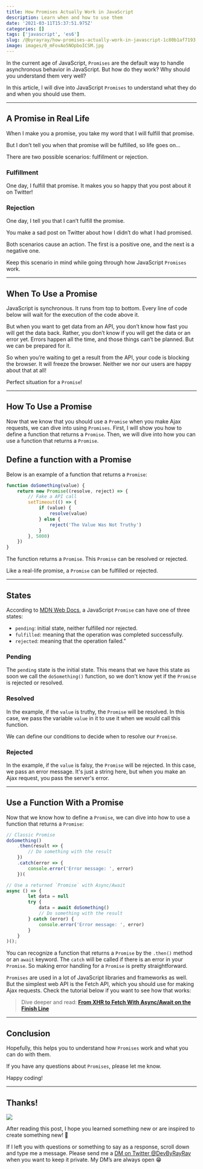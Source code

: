 ```yaml
---
title: How Promises Actually Work in JavaScript
description: Learn when and how to use them
date: '2021-03-11T15:37:51.975Z'
categories: []
tags: ['javascript', 'es6']
slug: /@byrayray/how-promises-actually-work-in-javascript-1c80b1af7193
image: images/0_mFovAo5NOpboICSM.jpg
---
```


In the current age of JavaScript, `Promises` are the default way to handle asynchronous behavior in JavaScript. But how do they work? Why should you understand them very well?

In this article, I will dive into JavaScript `Promises` to understand what they do and when you should use them.

---

## A Promise in Real Life

When I make you a promise, you take my word that I will fulfill that promise.

But I don’t tell you when that promise will be fulfilled, so life goes on…

There are two possible scenarios: fulfillment or rejection.

### Fulfillment

One day, I fulfill that promise. It makes you so happy that you post about it on Twitter!

### Rejection

One day, I tell you that I can’t fulfill the promise.

You make a sad post on Twitter about how I didn’t do what I had promised.

Both scenarios cause an action. The first is a positive one, and the next is a negative one.

Keep this scenario in mind while going through how JavaScript `Promises` work.

---

## When To Use a Promise

JavaScript is synchronous. It runs from top to bottom. Every line of code below will wait for the execution of the code above it.

But when you want to get data from an API, you don’t know how fast you will get the data back. Rather, you don’t know if you will get the data or an error yet. Errors happen all the time, and those things can’t be planned. But we can be prepared for it.

So when you’re waiting to get a result from the API, your code is blocking the browser. It will freeze the browser. Neither we nor our users are happy about that at all!

Perfect situation for a `Promise`!

---

## How To Use a Promise

Now that we know that you should use a `Promise` when you make Ajax requests, we can dive into using `Promises`. First, I will show you how to define a function that returns a `Promise`. Then, we will dive into how you can use a function that returns a `Promise`.

## Define a function with a Promise

Below is an example of a function that returns a `Promise`:

```js [dosomething.js]
function doSomething(value) {
	return new Promise((resolve, reject) => {
		// Fake a API call
		setTimeout(() => {
			if (value) {
				resolve(value)
			} else {
				reject('The Value Was Not Truthy')
			}
		}, 5000)
	})
}
```

The function returns a `Promise`. This `Promise` can be resolved or rejected.

Like a real-life promise, a `Promise` can be fulfilled or rejected.

---

## States

According to [MDN Web Docs](https://developer.mozilla.org/en-US/docs/Web/JavaScript/Reference/Global_Objects/Promise), a JavaScript `Promise` can have one of three states:

-   `pending`: initial state, neither fulfilled nor rejected.
-   `fulfilled`: meaning that the operation was completed successfully.
-   `rejected`: meaning that the operation failed.”

### Pending

The `pending` state is the initial state. This means that we have this state as soon we call the `doSomething()` function, so we don't know yet if the `Promise` is rejected or resolved.

### Resolved

In the example, if the `value` is truthy, the `Promise` will be resolved. In this case, we pass the variable `value` in it to use it when we would call this function.

We can define our conditions to decide when to resolve our `Promise`.

### Rejected

In the example, if the `value` is falsy, the `Promise` will be rejected. In this case, we pass an error message. It's just a string here, but when you make an Ajax request, you pass the server's error.

---

## Use a Function With a Promise

Now that we know how to define a `Promise`, we can dive into how to use a function that returns a `Promise`:

```js
// Classic Promise
doSomething()
	.then(result => {
		// Do something with the result
	})
	.catch(error => {
		console.error('Error message: ', error)
	})(
```

```js
// Use a returned `Promise` with Async/Await
async () => {
		let data = null
		try {
			data = await doSomething()
			// Do something with the result
		} catch (error) {
			console.error('Error message: ', error)
		}
	}
)();
```

You can recognize a function that returns a `Promise` by the `.then()` method or an `await` keyword. The `catch` will be called if there is an error in your `Promise`. So making error handling for a `Promise` is pretty straightforward.

`Promises` are used in a lot of JavaScript libraries and frameworks as well. But the simplest web API is the Fetch API, which you should use for making Ajax requests. Check the tutorial below if you want to see how that works:

> Dive deeper and read: [**From XHR to Fetch With Async/Await on the Finish Line**](https://betterprogramming.pub/from-xhr-to-fetch-with-async-await-on-the-finish-line-b021de1d226b)

---

## Conclusion

Hopefully, this helps you to understand how `Promises` work and what you can do with them.

If you have any questions about `Promises`, please let me know.

Happy coding!

---

## Thanks!

![](/images/0__4aTcitCaVTWHHeiO.jpg)

After reading this post, I hope you learned something new or are inspired to create something new! 🤗

If I left you with questions or something to say as a response, scroll down and type me a message. Please send me a [DM on Twitter @DevByRayRay](https://twitter.com/@devbyrayray) when you want to keep it private. My DM’s are always open 😁
